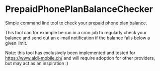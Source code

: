 # PrepaidPhonePlanBalanceChecker
Simple command line tool to check your prepaid phone plan balance.

This tool can for example be run in a cron job to regularly check your balance and send out an e-mail notification if the balance falls below a given limit.

Note: this tool has exclusively been implemented and tested for https://www.aldi-mobile.ch/ and will require adoption for other providers, but may act as an inspiration :)

